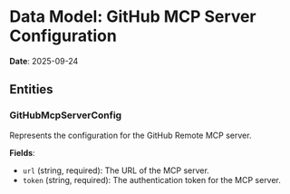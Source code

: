 # Data Model: GitHub MCP Server Configuration

**Date**: 2025-09-24

## Entities

### GitHubMcpServerConfig
Represents the configuration for the GitHub Remote MCP server.

**Fields**:
- `url` (string, required): The URL of the MCP server.
- `token` (string, required): The authentication token for the MCP server.
